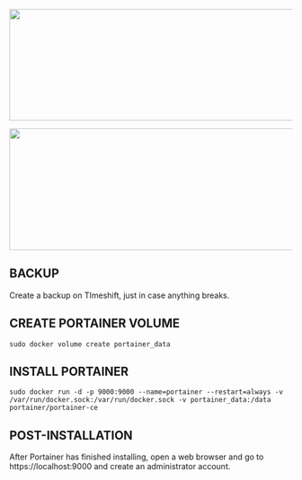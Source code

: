 <p align="center"><img width="610" height="199" src="https://github.com/user-attachments/assets/fbc21779-6292-42b0-b302-6ff1dd262e9c" /></p>

<p align="center"><img width="810" height="217" src="https://github.com/user-attachments/assets/e9d5cc57-f96f-444d-8550-87f223ad157d" /></p>

## BACKUP
<p>Create a backup on TImeshift, just in case anything breaks.</p>

## CREATE PORTAINER VOLUME
```
sudo docker volume create portainer_data
```

## INSTALL PORTAINER
```
sudo docker run -d -p 9000:9000 --name=portainer --restart=always -v /var/run/docker.sock:/var/run/docker.sock -v portainer_data:/data portainer/portainer-ce
```

## POST-INSTALLATION
<p>After Portainer has finished installing, open a web browser and go to https://localhost:9000 and create an administrator account.</p>
